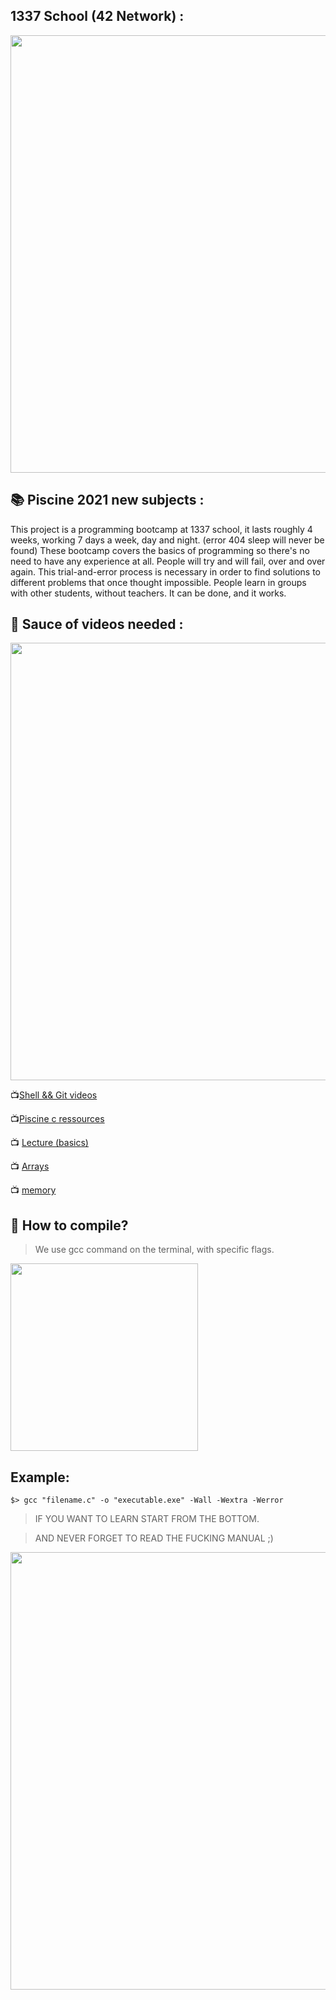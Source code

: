 ## 1337 School (42 Network) :

<img src="https://1337.ma/static/b8296aebbcc7fb3ce15ae9e4a66d82fa/25252/cluster.jpg" width="700">

## :books: Piscine 2021 new subjects :

This project is a programming bootcamp at 1337 school, it lasts roughly 
4 weeks, working 7 days a week, day and night. (error 404 sleep will never be found)
These bootcamp covers the basics of programming so there's no need to have any experience at
all. People will try and will fail, over and over again. This trial-and-error
process is necessary in order to find solutions to different problems that 
once thought impossible. People learn in groups with other
students, without teachers. It can be done, and it works.

## :eyes: Sauce of videos needed :

<img src="http://memes.ucoz.com/_nw/41/85352863.jpg" width="700">

:tv:[Shell && Git videos](https://www.youtube.com/playlist?list=PLVQYiy6xNUxxhvwi0PGmXb5isUdVwmsg8)

:tv:[Piscine c ressources](https://www.youtube.com/watch?v=U7jUVw1-cew&list=PLJq0wyQXdXmXxjCHKe_N1MuG9gEGsXYXH&ab_channel=jyloup85)

:tv: [Lecture (basics)](https://www.youtube.com/watch?v=e9Eds2Rc_x8&t=331s&ab_channel=CS50)

:tv: [Arrays](https://www.youtube.com/watch?v=8PrOp9t0PyQ&ab_channel=CS50)

:tv: [memory](https://www.youtube.com/watch?v=cF6YkH-8vFk&ab_channel=CS50)

## :floppy_disk: How to compile?

> We use gcc command on the terminal, with specific flags.

<img src="https://upload.wikimedia.org/wikipedia/commons/a/af/GNU_Compiler_Collection_logo.svg" width="300">

## Example:

```$> gcc "filename.c" -o "executable.exe" -Wall -Wextra -Werror```

> IF YOU WANT TO LEARN START FROM THE BOTTOM. 

> AND NEVER FORGET TO READ THE FUCKING MANUAL ;)

<img src="https://postcoitum429456745.files.wordpress.com/2018/10/mao_rtfm_vectorize_by_cmenghi.png" width="700">

